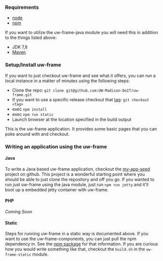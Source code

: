 ### Requirements

* [node](https://nodejs.org/en/)
* [npm](https://www.npmjs.com/)

If you want to utilize the uw-frame-java module you will need this in addition to the things listed above:

* JDK 7,8
* [Maven](http://maven.apache.org)

### Setup/Install uw-frame

If you want to just checkout uw-frame and see what it offers, you can run a local instance in a matter of minutes using the following steps:

+ Clone the repo: `git clone git@github.com:UW-Madison-DoIT/uw-frame.git`
+ If you want to use a specific release checkout that [tag](https://github.com/UW-Madison-DoIT/uw-frame/releases): `git checkout <tag>`
+ exec `npm install`
+ exec `npm run static`
+ Launch browser at the location specified in the build output

This is the uw-frame application. It provides some basic pages that you can poke around with and checkout.

### Writing an application using the uw-frame

#### Java
To write a Java based uw-frame application, checkout the [my-app-seed](https://github.com/UW-Madison-DoIT/my-app-seed) project on github. This project is a wonderful starting point where you should be able to just clone the repository and off you go. If you wanted to run just uw-frame using the java module, just run `npm run jetty` and it'll boot up a embedded jetty container with uw-frame.

#### PHP
_Coming Soon_

#### Static
Steps for running uw-frame in a static way is documented above. If you want to use the uw-frame-components, you can just pull the npm dependency in. See the [npm package](https://www.npmjs.com/package/uw-frame) for that information. If you are curious how you would write something like that, checkout the `build.sh` in the `uw-frame-static` module.